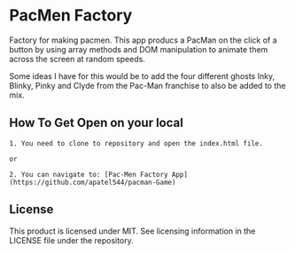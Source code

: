 # PacMen Factory

Factory for making pacmen. This app producs a PacMan on the click of a button by using array methods and DOM manipulation to animate them across the screen at random speeds. 

Some ideas I have for this would be to add the four different ghosts Inky, Blinky, Pinky and Clyde from the Pac-Man franchise to also be added to the mix.

## How To Get Open on your local
    
    1. You need to clone to repository and open the index.html file.
    
    or
    
    2. You can navigate to: [Pac-Men Factory App](https://github.com/apatel544/pacman-Game)
    


## License
This product is licensed under MIT. See licensing information in the LICENSE file under the repository.

